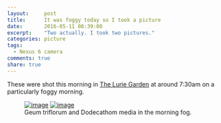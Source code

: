 ```yaml
---
layout:     post
title:      It was foggy today so I took a picture
date:       2016-05-11 08:39:00
excerpt:    "Two actually. I took two pictures."
categories: picture
tags:
  - Nexus 6 camera
comments: true
share: true
---
```


These were shot this morning in <a href="http://www.luriegarden.org/">The Lurie Garden</a> at around 7:30am on a particularly foggy morning.

<figure class="half">
  <a href="{{ site.url }}/images/IMG_20160511_074009.jpg"><img src="{{ site.url }}/images/IMG_20160511_074009.jpg" alt="image"></a>
	<a href="{{ site.url }}/images/IMG_20160511_074112.jpg"><img src="{{ site.url }}/images/IMG_20160511_074112.jpg" alt="image"></a>
	<figcaption>Geum triflorum and Dodecathom media in the morning fog.</figcaption>
</figure>

